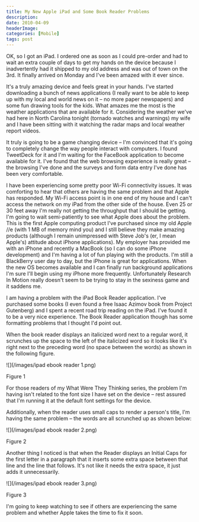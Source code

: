 ```yaml
---
title: My New Apple iPad and Some Book Reader Problems
description: 
date: 2010-04-09
headerImage: 
categories: [Mobile]
tags: post
---
```


OK, so I got an iPad. I ordered one as soon as I could pre-order and had to wait an extra couple of days to get my hands on the device because I inadvertently had it shipped to my old address and was out of town on the 3rd. It finally arrived on Monday and I've been amazed with it ever since.

It's a truly amazing device and feels great in your hands. I've started downloading a bunch of news applications (I really want to be able to keep up with my local and world news on it – no more paper newspapers) and some fun drawing tools for the kids. What amazes me the most is the weather applications that are available for it. Considering the weather we've had here in North Carolina tonight (tornado watches and warnings) my wife and I have been sitting with it watching the radar maps and local weather report videos.

It truly is going to be a game changing device – I'm convinced that it's going to completely change the way people interact with computers. I found TweetDeck for it and I'm waiting for the FaceBook application to become available for it. I've found that the web browsing experience is really great – the browsing I've done and the surveys and form data entry I've done has been very comfortable.

I have been experiencing some pretty poor Wi-Fi connectivity issues. It was comforting to hear that others are having the same problem and that Apple has responded. My Wi-Fi access point is in one end of my house and I can't access the network on my iPad from the other side of the house. Even 25 or 30 feet away I'm really not getting the throughput that I should be getting. I'm going to wait semi-patiently to see what Apple does about the problem. This is the first Apple computing product I've purchased since my old Apple //e (with 1 MB of memory mind you) and I still believe they make amazing products (although I remain unimpressed with Steve Job's (er, I mean Apple's) attitude about iPhone applications). My employer has provided me with an iPhone and recently a MacBook (so I can do some iPhone development) and I'm having a lot of fun playing with the products. I'm still a BlackBerry user day to day, but the iPhone is great for applications. When the new OS becomes available and I can finally run background applications I'm sure I'll begin using my iPhone more frequently. Unfortunately Research In Motion really doesn't seem to be trying to stay in the sexiness game and it saddens me.

I am having a problem with the iPad Book Reader application. I've purchased some books (I even found a free Isaac Azimov book from Project Gutenberg) and I spent a recent road trip reading on the iPad. I've found it to be a very nice experience. The Book Reader application though has some formatting problems that I thought I'd point out.

When the book reader displays an italicized word next to a regular word, it scrunches up the space to the left of the italicized word so it looks like it's right next to the preceding word (no space between the words) as shown in the following figure.

![](/images/ipad ebook reader 1.png)

Figure 1

For those readers of my What Were They Thinking series, the problem I'm having isn't related to the font size I have set on the device – rest assured that I'm running it at the default font settings for the device.

Additionally, when the reader uses small caps to render a person's title, I'm having the same problem – the words are all scrunched up as shown below:

![](/images/ipad ebook reader 2.png)

Figure 2

Another thing I noticed is that when the Reader displays an Initial Caps for the first letter in a paragraph that it inserts some extra space between that line and the line that follows. It's not like it needs the extra space, it just adds it unnecessarily.

![](/images/ipad ebook reader 3.png)

Figure 3

I'm going to keep watching to see if others are experiencing the same problem and whether Apple takes the time to fix it soon.